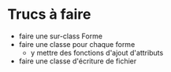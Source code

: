 # Trucs à faire

* faire une sur-class Forme
* faire une classe pour chaque forme
    * y mettre des fonctions d'ajout d'attributs
* faire une classe d'écriture de fichier 
